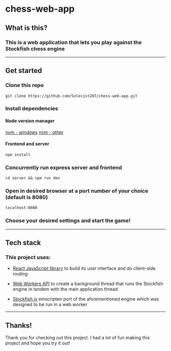 # chess-web-app
## What is this?
### This is a web application that lets you play against the Stockfish chess engine
---
## Get started
### Clone this repo
```
git clone https://github.com/Solecist287/chess-web-app.git
```

### Install dependencies
#### Node version manager
[nvm - windows](https://github.com/coreybutler/nvm-windows)
[nvm - other](https://github.com/nvm-sh/nvm)

#### Frontend and server
```
npm install
```
### Concurrently run express server and frontend
```
cd server && npm run dev
```
### Open in desired browser at a port number of your choice (default is 8080)
```
localhost:8080
```
### Choose your desired settings and start the game!
---
## Tech stack
### This project uses:
- [React JavaScript library](https://reactjs.org/) to build its user interface and do client-side routing

- [Web Workers API](https://developer.mozilla.org/en-US/docs/Web/API/Web_Workers_API) to create a background thread that runs the Stockfish engine in tandem with the main application thread

- [Stockfish.js](https://github.com/exoticorn/stockfish-js) emscripten port of the aforementioned engine which was designed to be run in a web worker
---
## Thanks!
Thank you for checking out this project. I had a lot of fun making this project and hope you try it out!